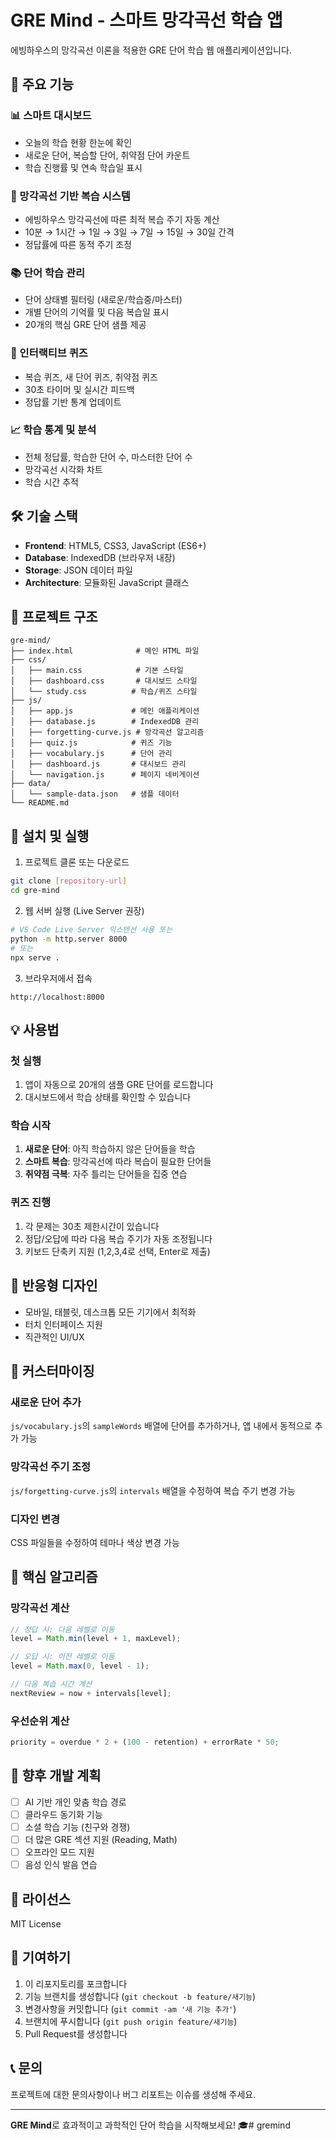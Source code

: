 # GRE Mind - 스마트 망각곡선 학습 앱

에빙하우스의 망각곡선 이론을 적용한 GRE 단어 학습 웹 애플리케이션입니다.

## 🚀 주요 기능

### 📊 스마트 대시보드
- 오늘의 학습 현황 한눈에 확인
- 새로운 단어, 복습할 단어, 취약점 단어 카운트
- 학습 진행률 및 연속 학습일 표시

### 🧠 망각곡선 기반 복습 시스템
- 에빙하우스 망각곡선에 따른 최적 복습 주기 자동 계산
- 10분 → 1시간 → 1일 → 3일 → 7일 → 15일 → 30일 간격
- 정답률에 따른 동적 주기 조정

### 📚 단어 학습 관리
- 단어 상태별 필터링 (새로운/학습중/마스터)
- 개별 단어의 기억률 및 다음 복습일 표시
- 20개의 핵심 GRE 단어 샘플 제공

### 🎯 인터랙티브 퀴즈
- 복습 퀴즈, 새 단어 퀴즈, 취약점 퀴즈
- 30초 타이머 및 실시간 피드백
- 정답률 기반 통계 업데이트

### 📈 학습 통계 및 분석
- 전체 정답률, 학습한 단어 수, 마스터한 단어 수
- 망각곡선 시각화 차트
- 학습 시간 추적

## 🛠️ 기술 스택

- **Frontend**: HTML5, CSS3, JavaScript (ES6+)
- **Database**: IndexedDB (브라우저 내장)
- **Storage**: JSON 데이터 파일
- **Architecture**: 모듈화된 JavaScript 클래스

## 📁 프로젝트 구조

```
gre-mind/
├── index.html              # 메인 HTML 파일
├── css/
│   ├── main.css            # 기본 스타일
│   ├── dashboard.css       # 대시보드 스타일
│   └── study.css          # 학습/퀴즈 스타일
├── js/
│   ├── app.js             # 메인 애플리케이션
│   ├── database.js        # IndexedDB 관리
│   ├── forgetting-curve.js # 망각곡선 알고리즘
│   ├── quiz.js            # 퀴즈 기능
│   ├── vocabulary.js      # 단어 관리
│   ├── dashboard.js       # 대시보드 관리
│   └── navigation.js      # 페이지 네비게이션
├── data/
│   └── sample-data.json   # 샘플 데이터
└── README.md
```

## 🚀 설치 및 실행

1. 프로젝트 클론 또는 다운로드
```bash
git clone [repository-url]
cd gre-mind
```

2. 웹 서버 실행 (Live Server 권장)
```bash
# VS Code Live Server 익스텐션 사용 또는
python -m http.server 8000
# 또는
npx serve .
```

3. 브라우저에서 접속
```
http://localhost:8000
```

## 💡 사용법

### 첫 실행
1. 앱이 자동으로 20개의 샘플 GRE 단어를 로드합니다
2. 대시보드에서 학습 상태를 확인할 수 있습니다

### 학습 시작
1. **새로운 단어**: 아직 학습하지 않은 단어들을 학습
2. **스마트 복습**: 망각곡선에 따라 복습이 필요한 단어들
3. **취약점 극복**: 자주 틀리는 단어들을 집중 연습

### 퀴즈 진행
1. 각 문제는 30초 제한시간이 있습니다
2. 정답/오답에 따라 다음 복습 주기가 자동 조정됩니다
3. 키보드 단축키 지원 (1,2,3,4로 선택, Enter로 제출)

## 📱 반응형 디자인

- 모바일, 태블릿, 데스크톱 모든 기기에서 최적화
- 터치 인터페이스 지원
- 직관적인 UI/UX

## 🔧 커스터마이징

### 새로운 단어 추가
`js/vocabulary.js`의 `sampleWords` 배열에 단어를 추가하거나, 앱 내에서 동적으로 추가 가능

### 망각곡선 주기 조정
`js/forgetting-curve.js`의 `intervals` 배열을 수정하여 복습 주기 변경 가능

### 디자인 변경
CSS 파일들을 수정하여 테마나 색상 변경 가능

## 🧩 핵심 알고리즘

### 망각곡선 계산
```javascript
// 정답 시: 다음 레벨로 이동
level = Math.min(level + 1, maxLevel);

// 오답 시: 이전 레벨로 이동
level = Math.max(0, level - 1);

// 다음 복습 시간 계산
nextReview = now + intervals[level];
```

### 우선순위 계산
```javascript
priority = overdue * 2 + (100 - retention) + errorRate * 50;
```

## 🔮 향후 개발 계획

- [ ] AI 기반 개인 맞춤 학습 경로
- [ ] 클라우드 동기화 기능
- [ ] 소셜 학습 기능 (친구와 경쟁)
- [ ] 더 많은 GRE 섹션 지원 (Reading, Math)
- [ ] 오프라인 모드 지원
- [ ] 음성 인식 발음 연습

## 📄 라이선스

MIT License

## 🤝 기여하기

1. 이 리포지토리를 포크합니다
2. 기능 브랜치를 생성합니다 (`git checkout -b feature/새기능`)
3. 변경사항을 커밋합니다 (`git commit -am '새 기능 추가'`)
4. 브랜치에 푸시합니다 (`git push origin feature/새기능`)
5. Pull Request를 생성합니다

## 📞 문의

프로젝트에 대한 문의사항이나 버그 리포트는 이슈를 생성해 주세요.

---

**GRE Mind**로 효과적이고 과학적인 단어 학습을 시작해보세요! 🎓# gremind
